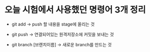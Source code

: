 오늘 시험에서 사용했던 명령어 3개 정리
===
* git add -> push 할 내용을 stage에 올리는 것

* git push -> 연결되어있는 원격저장소에 커밋을 보내는 것

* git branch [브랜치이름] -> 새로운 branch를 만드는 것

